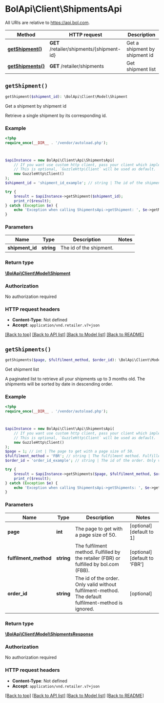 # BolApi\Client\ShipmentsApi

All URIs are relative to https://api.bol.com.

Method | HTTP request | Description
------------- | ------------- | -------------
[**getShipment()**](ShipmentsApi.md#getShipment) | **GET** /retailer/shipments/{shipment-id} | Get a shipment by shipment id
[**getShipments()**](ShipmentsApi.md#getShipments) | **GET** /retailer/shipments | Get shipment list


## `getShipment()`

```php
getShipment($shipment_id): \BolApi\Client\Model\Shipment
```

Get a shipment by shipment id

Retrieve a single shipment by its corresponding id.

### Example

```php
<?php
require_once(__DIR__ . '/vendor/autoload.php');



$apiInstance = new BolApi\Client\Api\ShipmentsApi(
    // If you want use custom http client, pass your client which implements `GuzzleHttp\ClientInterface`.
    // This is optional, `GuzzleHttp\Client` will be used as default.
    new GuzzleHttp\Client()
);
$shipment_id = 'shipment_id_example'; // string | The id of the shipment.

try {
    $result = $apiInstance->getShipment($shipment_id);
    print_r($result);
} catch (Exception $e) {
    echo 'Exception when calling ShipmentsApi->getShipment: ', $e->getMessage(), PHP_EOL;
}
```

### Parameters

Name | Type | Description  | Notes
------------- | ------------- | ------------- | -------------
 **shipment_id** | **string**| The id of the shipment. |

### Return type

[**\BolApi\Client\Model\Shipment**](../Model/Shipment.md)

### Authorization

No authorization required

### HTTP request headers

- **Content-Type**: Not defined
- **Accept**: `application/vnd.retailer.v7+json`

[[Back to top]](#) [[Back to API list]](../../README.md#endpoints)
[[Back to Model list]](../../README.md#models)
[[Back to README]](../../README.md)

## `getShipments()`

```php
getShipments($page, $fulfilment_method, $order_id): \BolApi\Client\Model\ShipmentsResponse
```

Get shipment list

A paginated list to retrieve all your shipments up to 3 months old. The shipments will be sorted by date in descending order.

### Example

```php
<?php
require_once(__DIR__ . '/vendor/autoload.php');



$apiInstance = new BolApi\Client\Api\ShipmentsApi(
    // If you want use custom http client, pass your client which implements `GuzzleHttp\ClientInterface`.
    // This is optional, `GuzzleHttp\Client` will be used as default.
    new GuzzleHttp\Client()
);
$page = 1; // int | The page to get with a page size of 50.
$fulfilment_method = 'FBR'; // string | The fulfilment method. Fulfilled by the retailer (FBR) or fulfilled by bol.com (FBB).
$order_id = 'order_id_example'; // string | The id of the order. Only valid without fulfilment-method. The default fulfilment-method is ignored.

try {
    $result = $apiInstance->getShipments($page, $fulfilment_method, $order_id);
    print_r($result);
} catch (Exception $e) {
    echo 'Exception when calling ShipmentsApi->getShipments: ', $e->getMessage(), PHP_EOL;
}
```

### Parameters

Name | Type | Description  | Notes
------------- | ------------- | ------------- | -------------
 **page** | **int**| The page to get with a page size of 50. | [optional] [default to 1]
 **fulfilment_method** | **string**| The fulfilment method. Fulfilled by the retailer (FBR) or fulfilled by bol.com (FBB). | [optional] [default to &#39;FBR&#39;]
 **order_id** | **string**| The id of the order. Only valid without fulfilment-method. The default fulfilment-method is ignored. | [optional]

### Return type

[**\BolApi\Client\Model\ShipmentsResponse**](../Model/ShipmentsResponse.md)

### Authorization

No authorization required

### HTTP request headers

- **Content-Type**: Not defined
- **Accept**: `application/vnd.retailer.v7+json`

[[Back to top]](#) [[Back to API list]](../../README.md#endpoints)
[[Back to Model list]](../../README.md#models)
[[Back to README]](../../README.md)
